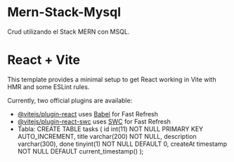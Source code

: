 # Mern-Stack-Mysql
Crud utilizando el Stack MERN con MSQL.

# React + Vite

This template provides a minimal setup to get React working in Vite with HMR and some ESLint rules.

Currently, two official plugins are available:

- [@vitejs/plugin-react](https://github.com/vitejs/vite-plugin-react/blob/main/packages/plugin-react/README.md) uses [Babel](https://babeljs.io/) for Fast Refresh
- [@vitejs/plugin-react-swc](https://github.com/vitejs/vite-plugin-react-swc) uses [SWC](https://swc.rs/) for Fast Refresh
- Tabla:
  CREATE TABLE tasks (
  id int(11) NOT NULL PRIMARY KEY AUTO_INCREMENT,
  title varchar(200) NOT NULL,
  description varchar(300),
  done tinyint(1) NOT NULL DEFAULT 0,
  createAt timestamp NOT NULL DEFAULT current_timestamp()
);
